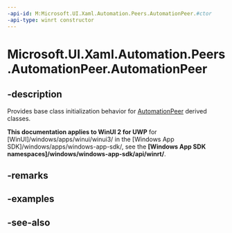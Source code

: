 ```yaml
---
-api-id: M:Microsoft.UI.Xaml.Automation.Peers.AutomationPeer.#ctor
-api-type: winrt constructor
---
```


<!-- Method syntax
protected AutomationPeer()
-->

# Microsoft.UI.Xaml.Automation.Peers.AutomationPeer.AutomationPeer

## -description
Provides base class initialization behavior for [AutomationPeer](automationpeer.md) derived classes.

**This documentation applies to WinUI 2 for UWP** for [WinUI]/windows/apps/winui/winui3/ in the [Windows App SDK]/windows/apps/windows-app-sdk/, see the **[Windows App SDK namespaces]/windows/windows-app-sdk/api/winrt/**.

## -remarks

## -examples

## -see-also

